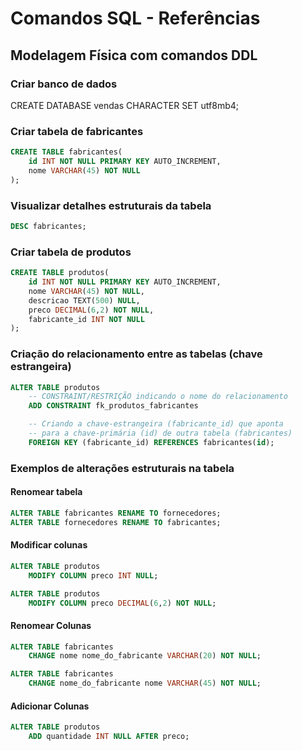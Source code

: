 # Comandos SQL - Referências

## Modelagem Física com comandos DDL

### Criar banco de dados

CREATE DATABASE vendas CHARACTER SET utf8mb4;

### Criar tabela de fabricantes

```sql
CREATE TABLE fabricantes(
    id INT NOT NULL PRIMARY KEY AUTO_INCREMENT,
    nome VARCHAR(45) NOT NULL
);
```
### Visualizar detalhes estruturais da tabela

```sql
DESC fabricantes;
```

### Criar tabela de produtos

```sql
CREATE TABLE produtos(
    id INT NOT NULL PRIMARY KEY AUTO_INCREMENT,
    nome VARCHAR(45) NOT NULL,
    descricao TEXT(500) NULL,
    preco DECIMAL(6,2) NOT NULL,
    fabricante_id INT NOT NULL
);
```


### Criação do relacionamento entre as tabelas (chave estrangeira)
```sql
ALTER TABLE produtos
    -- CONSTRAINT/RESTRIÇÃO indicando o nome do relacionamento
    ADD CONSTRAINT fk_produtos_fabricantes

    -- Criando a chave-estrangeira (fabricante_id) que aponta 
    -- para a chave-primária (id) de outra tabela (fabricantes)
    FOREIGN KEY (fabricante_id) REFERENCES fabricantes(id);
```

### Exemplos de alterações estruturais na tabela

#### Renomear tabela
```sql
ALTER TABLE fabricantes RENAME TO fornecedores; 
ALTER TABLE fornecedores RENAME TO fabricantes; 
```

#### Modificar colunas
```sql
ALTER TABLE produtos
    MODIFY COLUMN preco INT NULL;

ALTER TABLE produtos
    MODIFY COLUMN preco DECIMAL(6,2) NOT NULL;
```

#### Renomear Colunas

``` sql
ALTER TABLE fabricantes
    CHANGE nome nome_do_fabricante VARCHAR(20) NOT NULL;

ALTER TABLE fabricantes
    CHANGE nome_do_fabricante nome VARCHAR(45) NOT NULL;
```

#### Adicionar Colunas
``` sql
ALTER TABLE produtos
    ADD quantidade INT NULL AFTER preco;

```
